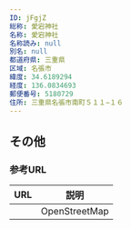 ```yaml
---
ID: jFgjZ
総称: 愛宕神社
名称: 愛宕神社
名称読み: null
別名: null
都道府県: 三重県
区域: 名張市
緯度: 34.6189294
経度: 136.0834693
郵便番号: 5180729
住所: 三重県名張市南町５１１−１６
---
```


## その他

### 参考URL

| URL | 説明          |
| --- | ------------- |
|     | OpenStreetMap |
